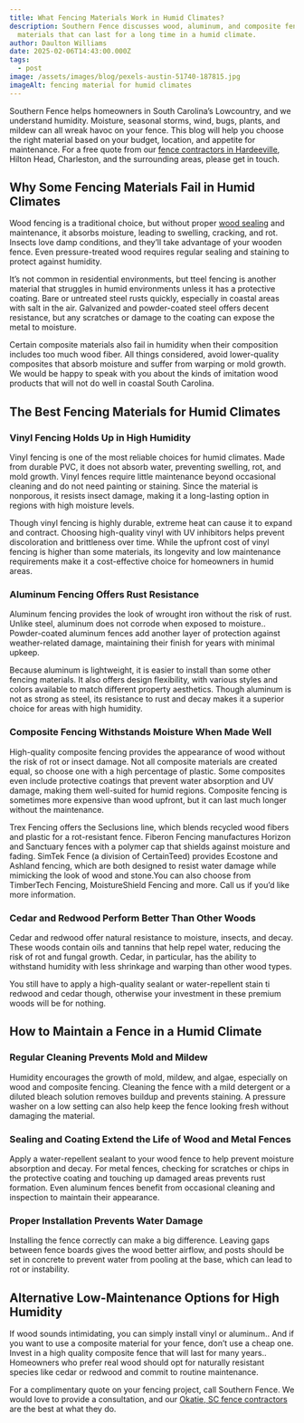 ```yaml
---
title: What Fencing Materials Work in Humid Climates?
description: Southern Fence discusses wood, aluminum, and composite fencing
  materials that can last for a long time in a humid climate.
author: Daulton Williams
date: 2025-02-06T14:43:00.000Z
tags:
  - post
image: /assets/images/blog/pexels-austin-51740-187815.jpg
imageAlt: fencing material for humid climates
---
```


Southern Fence helps homeowners in South Carolina’s Lowcountry, and we understand humidity. Moisture, seasonal storms, wind, bugs, plants, and mildew can all wreak havoc on your fence. This blog will help you choose the right material based on your budget, location, and appetite for maintenance. For a free quote from our [fence contractors in Hardeeville](https://southern-fence.com/Hardeeville/), Hilton Head, Charleston, and the surrounding areas, please get in touch.

## **Why Some Fencing Materials Fail in Humid Climates**

Wood fencing is a traditional choice, but without proper [wood sealing](https://southern-fence.com/blog/guide-to-water-sealants-for-your-wood-fence/) and maintenance, it absorbs moisture, leading to swelling, cracking, and rot. Insects love damp conditions, and they’ll take advantage of your wooden fence. Even pressure-treated wood requires regular sealing and staining to protect against humidity.

It’s not common in residential environments, but tteel fencing is another material that struggles in humid environments unless it has a protective coating. Bare or untreated steel rusts quickly, especially in coastal areas with salt in the air. Galvanized and powder-coated steel offers decent resistance, but any scratches or damage to the coating can expose the metal to moisture.

Certain composite materials also fail in humidity when their composition includes too much wood fiber. All things considered, avoid lower-quality composites that absorb moisture and suffer from warping or mold growth. We would be happy to speak with you about the kinds of imitation wood products that will not do well in coastal South Carolina.

## **The Best Fencing Materials for Humid Climates**

### **Vinyl Fencing Holds Up in High Humidity**

Vinyl fencing is one of the most reliable choices for humid climates. Made from durable PVC, it does not absorb water, preventing swelling, rot, and mold growth. Vinyl fences require little maintenance beyond occasional cleaning and do not need painting or staining. Since the material is nonporous, it resists insect damage, making it a long-lasting option in regions with high moisture levels.

Though vinyl fencing is highly durable, extreme heat can cause it to expand and contract. Choosing high-quality vinyl with UV inhibitors helps prevent discoloration and brittleness over time. While the upfront cost of vinyl fencing is higher than some materials, its longevity and low maintenance requirements make it a cost-effective choice for homeowners in humid areas.

### **Aluminum Fencing Offers Rust Resistance**

Aluminum fencing provides the look of wrought iron without the risk of rust. Unlike steel, aluminum does not corrode when exposed to moisture.. Powder-coated aluminum fences add another layer of protection against weather-related damage, maintaining their finish for years with minimal upkeep.

Because aluminum is lightweight, it is easier to install than some other fencing materials. It also offers design flexibility, with various styles and colors available to match different property aesthetics. Though aluminum is not as strong as steel, its resistance to rust and decay makes it a superior choice for areas with high humidity.

### **Composite Fencing Withstands Moisture When Made Well**

High-quality composite fencing provides the appearance of wood without the risk of rot or insect damage. Not all composite materials are created equal, so choose one with a high percentage of plastic. Some composites even include protective coatings that prevent water absorption and UV damage, making them well-suited for humid regions. Composite fencing is sometimes more expensive than wood upfront, but it can last much longer without the maintenance.

Trex Fencing offers the Seclusions line, which blends recycled wood fibers and plastic for a rot-resistant fence. Fiberon Fencing manufactures Horizon and Sanctuary fences with a polymer cap that shields against moisture and fading. SimTek Fence (a division of CertainTeed) provides Ecostone and Ashland fencing, which are both designed to resist water damage while mimicking the look of wood and stone.You can also choose from TimberTech Fencing, MoistureShield Fencing and more. Call us if you’d like more information.

### **Cedar and Redwood Perform Better Than Other Woods**

Cedar and redwood offer natural resistance to moisture, insects, and decay. These woods contain oils and tannins that help repel water, reducing the risk of rot and fungal growth. Cedar, in particular, has the ability to withstand humidity with less shrinkage and warping than other wood types.

You still have to apply a high-quality sealant or water-repellent stain ti redwood and cedar though, otherwise your investment in these premium woods will be for nothing.

## **How to Maintain a Fence in a Humid Climate**

### **Regular Cleaning Prevents Mold and Mildew**

Humidity encourages the growth of mold, mildew, and algae, especially on wood and composite fencing. Cleaning the fence with a mild detergent or a diluted bleach solution removes buildup and prevents staining. A pressure washer on a low setting can also help keep the fence looking fresh without damaging the material.

### **Sealing and Coating Extend the Life of Wood and Metal Fences**

Apply a water-repellent sealant to your wood fence to help prevent moisture absorption and decay. For metal fences, checking for scratches or chips in the protective coating and touching up damaged areas prevents rust formation. Even aluminum fences benefit from occasional cleaning and inspection to maintain their appearance.

### **Proper Installation Prevents Water Damage**

Installing the fence correctly can make a big difference. Leaving gaps between fence boards gives the wood better airflow, and posts should be set in concrete to prevent water from pooling at the base, which can lead to rot or instability. 

## **Alternative Low-Maintenance Options for High Humidity**

If wood sounds intimidating, you can simply install vinyl or aluminum.. And if you want to use a composite material for your fence, don’t use a cheap one. Invest in a high quality composite fence that will last for many years.. Homeowners who prefer real wood should opt for naturally resistant species like cedar or redwood and commit to routine maintenance.

For a complimentary quote on your fencing project, call Southern Fence. We would love to provide a consultation, and our [Okatie, SC fence contractors](https://southern-fence.com/Okatie/) are the best at what they do.
